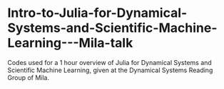 # Intro-to-Julia-for-Dynamical-Systems-and-Scientific-Machine-Learning---Mila-talk
Codes used for a 1 hour overview of Julia for Dynamical Systems and Scientific Machine Learning, given at the Dynamical Systems Reading Group of Mila.

